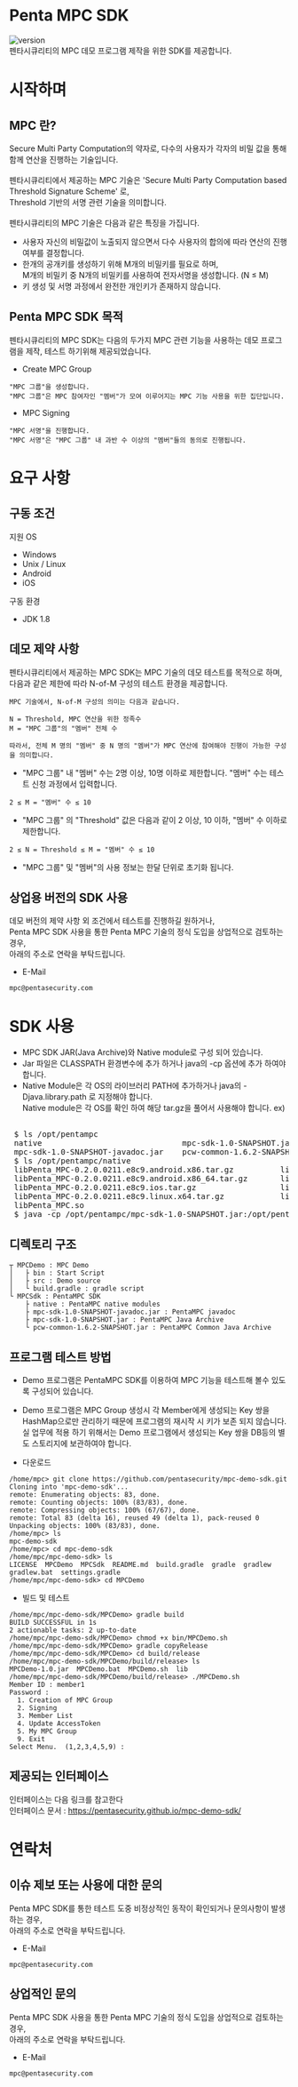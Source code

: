 # Penta MPC SDK
![version](https://img.shields.io/badge/version-1.0.0-blue)
<br>
펜타시큐리티의 MPC 데모 프로그램 제작을 위한 SDK를 제공합니다.

# 시작하며

## MPC 란?

Secure Multi Party Computation의 약자로, 다수의 사용자가 각자의 비밀 값을 통해 함께 연산을 진행하는 기술입니다.
<br><br>
펜타시큐리티에서 제공하는 MPC 기술은 'Secure Multi Party Computation based Threshold Signature Scheme' 로,
<br>
Threshold 기반의 서명 관련 기술을 의미합니다.
<br><br>
펜타시큐리티의 MPC 기술은 다음과 같은 특징을 가집니다.

* 사용자 자신의 비밀값이 노출되지 않으면서 다수 사용자의 합의에 따라 연산의 진행 여부를 결정합니다.
* 한개의 공개키를 생성하기 위해 M개의 비밀키를 필요로 하며,<br>M개의 비밀키 중 N개의 비밀키를 사용하여 전자서명을 생성합니다. (N ≤ M)
* 키 생성 및 서명 과정에서 완전한 개인키가 존재하지 않습니다.

## Penta MPC SDK 목적

펜타시큐리티의 MPC SDK는 다음의 두가지 MPC 관련 기능을 사용하는 데모 프로그램을 제작, 테스트 하기위해 제공되었습니다.

* Create MPC Group
```
"MPC 그룹"을 생성합니다.
"MPC 그룹"은 MPC 참여자인 "멤버"가 모여 이루어지는 MPC 기능 사용을 위한 집단입니다.
```
* MPC Signing
```
"MPC 서명"을 진행합니다.
"MPC 서명"은 "MPC 그룹" 내 과반 수 이상의 "멤버"들의 동의로 진행됩니다.
```

# 요구 사항

## 구동 조건

지원 OS
* Windows
* Unix / Linux
* Android
* iOS

구동 환경
* JDK 1.8 

## 데모 제약 사항

펜타시큐리티에서 제공하는 MPC SDK는 MPC 기술의 데모 테스트를 목적으로 하며,
<br>
다음과 같은 제한에 따라 N-of-M 구성의 테스트 환경을 제공합니다.
```
MPC 기술에서, N-of-M 구성의 의미는 다음과 같습니다.

N = Threshold, MPC 연산을 위한 정족수
M = "MPC 그룹"의 "멤버" 전체 수

따라서, 전체 M 명의 "멤버" 중 N 명의 "멤버"가 MPC 연산에 참여해야 진행이 가능한 구성을 의미합니다.
```

* "MPC 그룹" 내 "멤버" 수는 2명 이상, 10명 이하로 제한합니다. "멤버" 수는 테스트 신청 과정에서 입력합니다.
```
2 ≤ M = "멤버" 수 ≤ 10
```
* "MPC 그룹" 의 "Threshold" 값은 다음과 같이 2 이상, 10 이하, "멤버" 수 이하로 제한합니다.
```
2 ≤ N = Threshold ≤ M = "멤버" 수 ≤ 10
```
* "MPC 그룹" 및 "멤버"의 사용 정보는 한달 단위로 초기화 됩니다.


## 상업용 버전의 SDK 사용

데모 버전의 제약 사항 외 조건에서 테스트를 진행하길 원하거나,
<br>
Penta MPC SDK 사용을 통한 Penta MPC 기술의 정식 도입을 상업적으로 검토하는 경우,
<br>
아래의 주소로 연락을 부탁드립니다.

* E-Mail
```
mpc@pentasecurity.com
```

# SDK 사용

- MPC SDK JAR(Java Archive)와 Native module로 구성 되어 있습니다.
- Jar 파일은 CLASSPATH 환경변수에 추가 하거나 java의 -cp 옵션에 추가 하여야 합니다.
- Native Module은 각 OS의 라이브러리 PATH에 추가하거나 java의 -Djava.library.path 로 지정해야 합니다. <br>
  Native module은 각 OS를 확인 하여 해당 tar.gz을 풀어서 사용해야 합니다.
ex)
<pre> 
 $ ls /opt/pentampc
 native                              mpc-sdk-1.0-SNAPSHOT.jar          
 mpc-sdk-1.0-SNAPSHOT-javadoc.jar    pcw-common-1.6.2-SNAPSHOT.jar
 $ ls /opt/pentampc/native
 libPenta_MPC-0.2.0.0211.e8c9.android.x86.tar.gz          libPenta_MPC-0.2.0.0211.e8c9.Darwin.tar.gz
 libPenta_MPC-0.2.0.0211.e8c9.android.x86_64.tar.gz       libPenta_MPC-0.2.0.0211.e8c9.android.arm64-v8a.tar.gz    
 libPenta_MPC-0.2.0.0211.e8c9.ios.tar.gz                  libPenta_MPC-0.2.0.0211.e8c9.android.armeabi-v7a.tar.gz  
 libPenta_MPC-0.2.0.0211.e8c9.linux.x64.tar.gz            libPenta_MPC-0.2.0.0211.e8c9.linux.x64.so
 libPenta_MPC.so
 $ java -cp /opt/pentampc/mpc-sdk-1.0-SNAPSHOT.jar:/opt/pentampc/pcw-common-1.6.2-SNAPSHOT.jar:. -Djava.library.path=/opt/pentampc/native com.mpcdemo
</pre>

## 디렉토리 구조
```
┬ MPCDemo : MPC Demo 
│   ├ bin : Start Script
│   ├ src : Demo source
│   └ build.gradle : gradle script
└ MPCSdk : PentaMPC SDK
    ├ native : PentaMPC native modules
    ├ mpc-sdk-1.0-SNAPSHOT-javadoc.jar : PentaMPC javadoc
    ├ mpc-sdk-1.0-SNAPSHOT.jar : PentaMPC Java Archive
    └ pcw-common-1.6.2-SNAPSHOT.jar : PentaMPC Common Java Archive
```

## 프로그램 테스트 방법
- Demo 프로그램은 PentaMPC SDK를 이용하여 MPC 기능을 테스트해 볼수 있도록 구성되어 있습니다.
- Demo 프로그램은 MPC Group 생성시 각 Member에게 생성되는 Key 쌍을 HashMap으로만 관리하기 때문에 프로그램의 재시작 시 키가 보존 되지 않습니다.
  실 업무에 적용 하기 위해서는 Demo 프로그램에서 생성되는 Key 쌍을 DB등의 별도 스토리지에 보관하여야 합니다.
  
- 다운로드
```
/home/mpc> git clone https://github.com/pentasecurity/mpc-demo-sdk.git
Cloning into 'mpc-demo-sdk'...
remote: Enumerating objects: 83, done.
remote: Counting objects: 100% (83/83), done.
remote: Compressing objects: 100% (67/67), done.
remote: Total 83 (delta 16), reused 49 (delta 1), pack-reused 0
Unpacking objects: 100% (83/83), done.
/home/mpc> ls
mpc-demo-sdk
/home/mpc> cd mpc-demo-sdk
/home/mpc/mpc-demo-sdk> ls
LICENSE  MPCDemo  MPCSdk  README.md  build.gradle  gradle  gradlew  gradlew.bat  settings.gradle
/home/mpc/mpc-demo-sdk> cd MPCDemo
```
- 빌드 및 테스트
```
/home/mpc/mpc-demo-sdk/MPCDemo> gradle build
BUILD SUCCESSFUL in 1s
2 actionable tasks: 2 up-to-date
/home/mpc/mpc-demo-sdk/MPCDemo> chmod +x bin/MPCDemo.sh
/home/mpc/mpc-demo-sdk/MPCDemo> gradle copyRelease
/home/mpc/mpc-demo-sdk/MPCDemo> cd build/release
/home/mpc/mpc-demo-sdk/MPCDemo/build/release> ls
MPCDemo-1.0.jar  MPCDemo.bat  MPCDemo.sh  lib
/home/mpc/mpc-demo-sdk/MPCDemo/build/release> ./MPCDemo.sh
Member ID : member1
Password : 
  1. Creation of MPC Group
  2. Signing
  3. Member List
  4. Update AccessToken
  5. My MPC Group
  9. Exit
Select Menu.  (1,2,3,4,5,9) : 
```
## 제공되는 인터페이스

인터페이스는 다음 링크를 참고한다
<br>
인터페이스 문서 : <https://pentasecurity.github.io/mpc-demo-sdk/>

# 연락처

## 이슈 제보 또는 사용에 대한 문의

Penta MPC SDK를 통한 테스트 도중 비정상적인 동작이 확인되거나 문의사항이 발생하는 경우,
<br>
아래의 주소로 연락을 부탁드립니다.

* E-Mail
```
mpc@pentasecurity.com
```

## 상업적인 문의

Penta MPC SDK 사용을 통한 Penta MPC 기술의 정식 도입을 상업적으로 검토하는 경우,
<br>
아래의 주소로 연락을 부탁드립니다.

* E-Mail
```
mpc@pentasecurity.com
```
